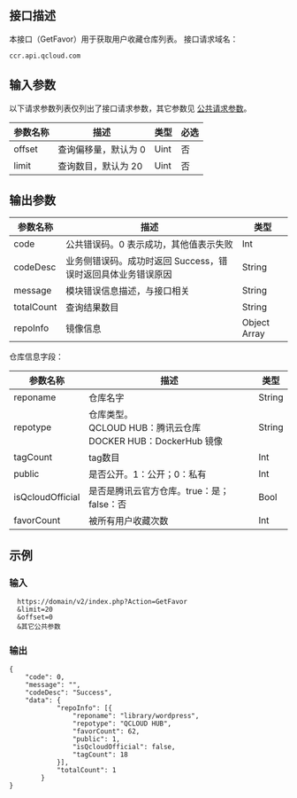 ## 接口描述
本接口（GetFavor）用于获取用户收藏仓库列表。
接口请求域名：

````
ccr.api.qcloud.com
````

## 输入参数
以下请求参数列表仅列出了接口请求参数，其它参数见 [公共请求参数](https://intl.cloud.tencent.com/document/api/457/9463)。

| 参数名称 | 描述 |类型 | 必选  |
|---------|---------|---------|---------|
| offset   | 查询偏移量，默认为 0 | Uint |否 |
| limit   | 查询数目，默认为 20 | Uint |否 |

## 输出参数

| 参数名称 | 描述 |类型 |
|---------|---------|---------|
| code | 公共错误码。0 表示成功，其他值表示失败|Int |
| codeDesc | 业务侧错误码。成功时返回 Success，错误时返回具体业务错误原因|String |
| message |  模块错误信息描述，与接口相关|String |
| totalCount |  查询结果数目|String |
| repoInfo |  镜像信息|Object Array |

仓库信息字段：

| 参数名称 | 描述 |类型 |
|---------|---------|---------|
| reponame |  仓库名字|String |
| repotype | 仓库类型。<br>QCLOUD HUB：腾讯云仓库<br>DOCKER HUB：DockerHub 镜像 |String |
| tagCount |  tag数目|Int |
| public | 是否公开。1：公开；0：私有 |Int |
| isQcloudOfficial | 是否是腾讯云官方仓库。true：是；false：否 |Bool |
| favorCount |  被所有用户收藏次数|Int |


## 示例
### 输入

```
  https://domain/v2/index.php?Action=GetFavor
  &limit=20
  &offset=0
  &其它公共参数
```
### 输出

```
{
    "code": 0,
    "message": "", 
    "codeDesc": "Success",
    "data": {
			"repoInfo": [{
				"reponame": "library/wordpress",
				"repotype": "QCLOUD HUB",
				"favorCount": 62,
				"public": 1,
				"isQcloudOfficial": false,
				"tagCount": 18
			}],
			"totalCount": 1
		}
}

```